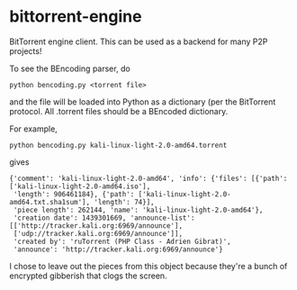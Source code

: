 # bittorrent-engine
BitTorrent engine client. This can be used as a backend for many P2P projects!

To see the BEncoding parser, do

    python bencoding.py <torrent file>

and the file will be loaded into Python as a dictionary (per the BitTorrent protocol. All .torrent files should be a 
BEncoded dictionary.

For example,

    python bencoding.py kali-linux-light-2.0-amd64.torrent

gives

    {'comment': 'kali-linux-light-2.0-amd64', 'info': {'files': [{'path': ['kali-linux-light-2.0-amd64.iso'], 
	 'length': 906461184}, {'path': ['kali-linux-light-2.0-amd64.txt.sha1sum'], 'length': 74}], 
	 'piece length': 262144, 'name': 'kali-linux-light-2.0-amd64'}, 
	 'creation date': 1439301669, 'announce-list': [['http://tracker.kali.org:6969/announce'], 
     ['udp://tracker.kali.org:6969/announce']], 
	 'created by': 'ruTorrent (PHP Class - Adrien Gibrat)', 
	 'announce': 'http://tracker.kali.org:6969/announce'} 

I chose to leave out the pieces from this object because they're a bunch of encrypted gibberish that clogs the screen. 
